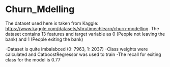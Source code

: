 # Churn_Mdelling

The dataset used here is taken from Kaggle: https://www.kaggle.com/datasets/shrutimechlearn/churn-modelling. The dataset contains 13 features and target variable as 0 (People not leaving the bank) and 1 (People exiting the bank)

-Dataset is quite imbalabced (0: 7963, 1:  2037)
-Class weights were calculated and CatboostRegressor was used to train
-The recall for exiting class for the model is 0.77
